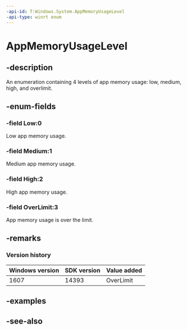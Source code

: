 ```yaml
---
-api-id: T:Windows.System.AppMemoryUsageLevel
-api-type: winrt enum
---
```


<!-- Enumeration syntax
public enum Windows.System.AppMemoryUsageLevel : int
-->

# AppMemoryUsageLevel

## -description
An enumeration containing 4 levels of app memory usage: low, medium, high, and overlimit.

## -enum-fields
### -field Low:0
Low app memory usage.

### -field Medium:1
Medium app memory usage.

### -field High:2
High app memory usage.

### -field OverLimit:3
App memory usage is over the limit.


## -remarks

### Version history

| Windows version | SDK version | Value added |
| -- | -- | -- |
| 1607 | 14393 | OverLimit |

## -examples

## -see-also
